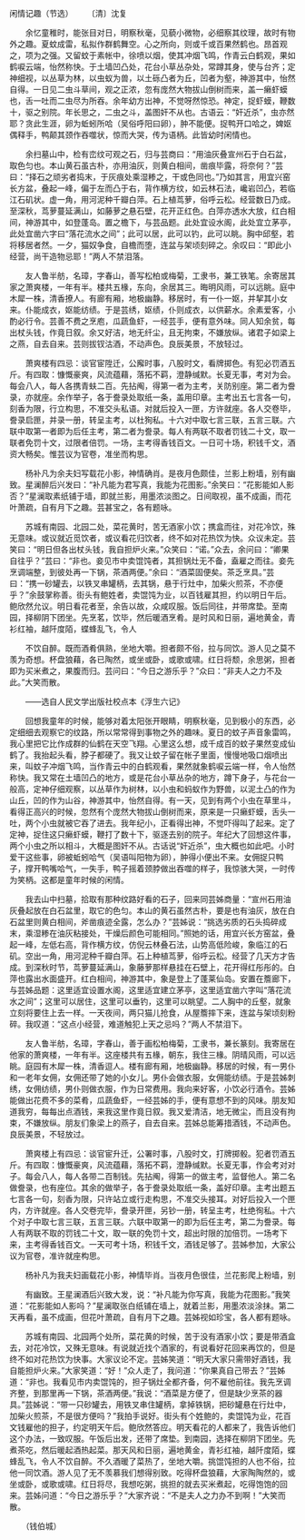闲情记趣（节选）
　　〔清〕沈复 

　　余忆童稚时，能张目对日，明察秋毫，见藐小微物，必细察其纹理，故时有物外之趣。夏蚊成雷，私拟作群鹤舞空。心之所向，则或千或百果然鹤也。昂首观之，项为之强。又留蚊于素帐中，徐喷以烟，使其冲烟飞鸣，作青云白鹤观，果如鹤唳云端，怡然称快。于土墙凹凸处，花台小草丛杂处，常蹲其身，使与台齐；定神细视，以丛草为林，以虫蚁为兽，以土砾凸者为丘，凹者为壑，神游其中，怡然自得。一日见二虫斗草间，观之正浓，忽有庞然大物拔山倒树而来，盖一癞虾蟆也，舌一吐而二虫尽为所吞。余年幼方出神，不觉呀然惊恐。神定，捉虾蟆，鞭数十，驱之别院。年长思之，二虫之斗，盖图奸不从也。古语云：“奸近杀”，虫亦然耶？贪此生涯，卵为蚯蚓所哈（吴俗呼阳曰卵），肿不能便。捉鸭开口哈之，婢妪偶释手，鸭颠其颈作吞噬状，惊而大哭，传为语柄。此皆幼时闲情也。

　　余扫墓山中，检有峦纹可观之石，归与芸商曰：“用油灰叠宣州石于白石盆，取色匀也。本山黄石虽古朴，亦用油灰，则黄白相间，凿痕毕露，将奈何？”芸曰：“择石之顽劣者捣末，于灰痕处乘湿糁之，干或色同也。”乃如其言，用宜兴窑长方盆，叠起一峰，偏于左而凸于右，背作横方纹，如云林石法，巉岩凹凸，若临江石矶状。虚一角，用河泥种千瓣白萍。石上植茑萝，俗呼云松。经营数日乃成。至深秋，茑萝蔓延满山，如藤萝之悬石壁，花开正红色。白萍亦透水大放，红白相间，神游其中，如登蓬岛。置之檐下，与芸品题。此处宜设水阁，此处宜立茅亭，此处宜凿六字曰“落花流水之间”；此可以居，此可以钓，此可以眺。胸中邱壑，若将移居者然。一夕，猫奴争食，自檐而堕，连盆与架顷刻碎之。余叹曰：“即此小经营，尚干造物忌耶！”两人不禁泪落。

　　友人鲁半舫，名璋，字春山，善写松柏或梅菊，工隶书，兼工铁笔。余寄居其家之萧爽楼，一年有半。楼共五椽，东向，余居其三。晦明风雨，可以远眺。庭中木犀一株，清香撩人。有廊有厢，地极幽静。移居时，有一仆一妪，并挈其小女来。仆能成衣，妪能纺绩。于是芸绣，妪绩，仆则成衣，以供薪水。余素爱客，小酌必行令。芸善不费之烹庖，瓜蔬鱼虾，一经芸手，便有意外味。同人知余贫，每出杖头钱，作竟日叙。余又好洁，地无纤尘，且无拘束，不嫌放纵。诸君子如梁上之燕，自去自来。芸则拔钗沽酒，不动声色。良辰美景，不放轻过。

　　萧爽楼有四忌：谈官宦陞迁，公廨时事，八股时文，看牌掷色。有犯必罚酒五斤。有四取：慷慨豪爽，风流蕴藉，落拓不羁，澄静缄默。长夏无事，考对为会。每会八人，每人各携青蚨二百。先拈阄，得第一者为主考，关防别座。第二者为誊录，亦就座。余作举子，各于誊录处取纸一条，盖用印章。主考出五七言各一句，刻香为限，行立构思，不准交头私语。对就后投入一匣，方许就座。各人交卷毕，誊录启匣，并录一册，转呈主考，以杜狥私。十六对中取七言三联，五言三联。六联中取第一者即为后任主考，第二者为誊录。每人有两联不取者罚钱二十文，取一联者免罚十文，过限者倍罚。一场，主考得香钱百文。一日可十场，积钱千文，酒资大畅矣。惟芸议为官卷，准坐而构思。

　　杨补凡为余夫妇写载花小影，神情确肖。是夜月色颇佳，兰影上粉墙，别有幽致。星澜醉后兴发曰：“补凡能为君写真，我能为花图影。”余笑曰：“花影能如人影否？”星澜取素纸铺于墙，即就兰影，用墨浓淡图之。日间取视，虽不成画，而花叶萧疏，自有月下之趣。芸甚宝之，各有题咏。

　　苏城有南园、北园二处，菜花黄时，苦无酒家小饮；携盒而往，对花冷饮，殊无意味。或议就近觅饮者，或议看花归饮者，终不如对花热饮为快。众议未定。芸笑曰：“明日但各出杖头钱，我自担炉火来。”众笑曰：“诺。”众去，余问曰：“卿果自往乎？”芸曰：“非也。妾见市中卖馄饨者，其担锅灶无不备，盍雇之而往。妾先烹调端整，到彼处再一下锅，茶酒两便。”余曰：“酒菜固便矣。茶乏烹具。”芸曰：“携一砂罐去，以铁叉串罐柄，去其锅，悬于行灶中，加柴火煎茶，不亦便乎？”余鼓掌称善。街头有鲍姓者，卖馄饨为业，以百钱雇其担，约以明日午后。鲍欣然允议。明日看花者至，余告以故，众咸叹服。饭后同往，并带席垫。至南园，择柳阴下团坐。先烹茗，饮毕，然后暖酒烹肴。是时风和日丽，遍地黄金，青衫红袖，越阡度陌，蝶蜂乱飞，令人

　　不饮自醉。既而酒肴俱熟，坐地大嚼。担者颇不俗，拉与同饮。游人见之莫不羡为奇想。杯盘狼藉，各已陶然，或坐或卧，或歌或啸。红日将颓，余思粥，担者即为买米煮之，果腹而归。芸问曰：“今日之游乐乎？”众曰：“非夫人之力不及此。”大笑而散。

　　——选自人民文学出版社校点本《浮生六记》

　　回想我童年的时候，能够对着太阳张开眼睛，明察秋毫，见到极小的东西，必定细细去观察它的纹路，所以常常得到事物之外的趣味。夏日的蚊子声音象雷鸣，我心里把它比作成群的仙鹤在天空飞翔。心里这么想，成千成百的蚊子果然变成仙鹤了。我抬起头看，脖子都硬了。我又让蚊子留在帐子里面，慢慢地吸口烟喷出来，叫蚊子冲烟飞鸣，当作青云中的白鹤观看，果然就象鹤唳云端一样，令人怡然称快。我又常在土墙凹凸的地方，或是花台小草丛杂的地方，蹲下身子，与花台一般高，定神仔细观察，以丛草作为树林，以小虫和蚂蚁作为野兽，以泥土凸的作为山丘，凹的作为山谷，神游其中，怡然自得。有一天，见到有两个小虫在草里斗，看得正高兴的时候，忽然有个庞然大物拔山倒树而来，原来是一只癞虾蟆，舌头一吐，两个小虫就被它吞了进去。我年纪小，正看得出神，不觉吓得叫了起来。定了定神，捉住这只癞虾蟆，鞭打了数十下，驱逐去别的院子。年纪大了回想这件事，两个小虫之所以相斗，大概是图奸不从。古话说“奸近杀”，虫大概也如此吧。小时爱干这些事，卵被蚯蚓哈气（吴语叫阳物为卵），肿得小便出不来。女佣捉只鸭子，撑开鸭嘴哈气，一失手，鸭子摇着颈脖做出吞噬的样子，我惊骇大哭，一时传为笑柄。这都是童年时候的闲情。

　　我去山中扫墓，拾取有那种纹路好看的石子，回来同芸姊商量：“宣州石用油灰叠起放在白石盆里，取它的色匀。本山的黄石虽然古朴，要是也有油灰，放在白石盆里则黄白相间，斧凿痕迹全露，怎么办？”芸姊说：“挑选劣质的石头捣碎成末，乘湿糁在油灰粘接处，干燥后颜色可能相同。”照她的话，用宜兴长方窑盆，叠起一峰，左低右高，背作横方纹，仿倪云林叠石法，山势高低险峻，象临江的石矶。空出一角，用河泥种千瓣白萍。石上种植茑萝，俗呼云松。经营了几天方才告成。到深秋时节，茑萝蔓延满山，象藤萝那样悬挂在石壁上，花开得红彤彤的。白萍也露出水面盛开。红白相间，神游其中，象是登上了蓬莱仙岛。安置在簷廊下，与芸姊品题：这里适宜设置水阁，这里适宜建立茅亭，这里适宜凿六字叫“落花流水之间”；这里可以居住，这里可以垂钓，这里可以眺望。二人胸中的丘壑，就象立刻将要住上去一样。一天夜间，两只猫儿抢食，从屋簷摔下来，连盆与架顷刻粉碎。我叹道：“这点小经营，难道触犯上天之忌吗？”两人不禁泪下。

　　友人鲁半舫，名璋，字春山，善于画松柏梅菊，工隶书，兼长篆刻。我寄居在他家的萧爽楼，一年有半。这座楼共有五椽，朝东，我住三椽。阴晴风雨，可以远眺。庭园有木犀一株，清香逗人。楼有廊有厢，地极幽静。移居的时候，有一男仆和一老年女佣，女佣还带了她的小女儿。男仆会做衣服，女佣能纺绩。于是芸姊刺绣，女佣纺绩，男仆则做衣服，作为日常费用。我向来好客，小饮必行酒令。芸姊能做出花费不多的菜肴，瓜蔬鱼虾，一经芸姊的手，便有意想不到的风味。朋友知道我穷，每每出点酒钱，来我这里作竟日叙。我又爱清洁，地无微尘，而且没有拘束，不嫌放纵。朋友们象梁上的燕子，自去自来。芸姊总能筹措酒钱，不动声色。良辰美景，不轻放过。

　　萧爽楼上有四忌：谈官宦升迁，公署时事，八股时文，打牌掷骰。犯者罚酒五斤。有四取：慷慨豪爽，风流蕴藉，落拓不羁，澄静缄默。长夏无事，作会考对对子。每会八人，每人各带二百制钱。先拈阄，得第一的做主考，监督他人。第二名做誊录，也有座位。其余的做举子，各于誊录处取纸一条，盖好印章。主考出题五七言各一句，刻香为限，只许站立或行走构思，不准交头接耳。对好后投入一个匣内，方许就座。各人交卷完毕，誊录开匣，另钞一册，转呈主考，杜绝徇私。十六个对子中取七言三联，五言三联。六联中取第一的即为后任主考，第二为誊录。每人有两联不取的罚钱二十文，取一联的免罚十文，超出时限的加倍罚。一场考下来，主考得香钱百文。一天可考十场，积钱千文，酒钱足够了。芸姊参加，大家公议为官卷，准许就座构思。

　　杨补凡为我夫妇画载花小影，神情毕肖。当夜月色很佳，兰花影爬上粉墙，别

　　有幽致。王星澜酒后兴致大发，说：“补凡能为你写真，我能为花图影。”我笑道：“花影能如人影吗？”星澜取张白纸铺在墙上，就着兰影，用墨浓淡涂抹。第二天再看，虽不成画，但花叶萧疏，自有月下之趣。芸姊视如珍宝，各人都有题咏。

　　苏城有南园、北园两个处所，菜花黄的时候，苦于没有酒家小饮；要是带酒盒去，对花冷饮，又殊无意味。有说就近找个酒家的，有说看好花回来再饮的，但是终不如对花热饮为快事。大家议论不定。芸姊笑道：“明天大家只需带好酒钱，我自能担炉火来。”大家笑道：“好！”众人走了，我问道：“你果真自己带去？”芸姊道：“非也。我看见市内卖馄饨的，担子锅灶全都齐备，何不雇他前往。我先烹调齐整，到那里再一下锅，茶酒两便。”我说：“酒菜是方便了，但是缺少烹茶的器具。”芸姊说：“带一只砂罐去，用铁叉串住罐柄，拿掉铁锅，把砂罐悬在行灶中，加柴火煎茶，不是很方便吗？”我拍手说好。街头有个姓鲍的，卖馄饨为业，花百文钱雇他的担子，约定明天午后。鲍欣然答应。明天看花的人都来了，我告诉他们这个办法，一致叹服。午饭后出发，还带了席垫。到南园，选择在柳阴下团坐。先煮茶吃，然后暖起酒热起菜。那天风和日丽，遍地黄金，青衫红袖，越阡度陌，蝶蜂乱飞，令人不饮自醉。不久酒暖了菜热了，坐地大嚼。挑馄饨担的人也不俗，拉他一同饮酒。游人见了无不羡慕我们想得别致。吃得杯盘狼藉，大家陶陶然的，或坐或卧，或歌或啸。红日将尽，我想吃粥，挑担的就去买米煮起，吃得饱饱的回来。芸姊问道：“今日之游乐乎？”大家齐说：“不是夫人之力办不到啊！”大笑而散。

　　（钱伯城） 


